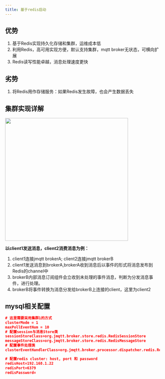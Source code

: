```yaml
---
title: 基于redis启动
---
```


## 优势
1. 基于Redis实现持久化存储和集群，运维成本低
2. 利用Redis，高可用实现方便，默认支持集群，mqtt broker无状态，可横向扩展
3. Redis读写性能卓越，消息处理速度更快
## 劣势
1. 将Redis用作存储服务：如果Redis发生故障，也会产生数据丢失
## 集群实现详解
<p><img src="/assets/jmqtt_db.png" height="400"/></p>

**以client1发送消息，client2消费消息为例：**

1. client1连接jmqtt brokerA; client2连接jmqtt brokerB
2. client1发送消息到brokerA,brokerA收到消息后以事件的形式将消息发布到Redis的channel中
3. brokerB内部消息订阅组件会立收到未处理的事件消息，判断为分发消息事件，进行处理。
4. brokerB将事件转换为消息分发给brokerB上连接的client，这里为client2

## mysql相关配置
```json
# 这里需要采用集群1的方式
clusterMode = 1
maxPollEventNum = 10 
# 配置session与消息Store类
sessionStoreClass=org.jmqtt.broker.store.redis.RedisSessionStore
messageStoreClass=org.jmqtt.broker.store.redis.RedisMessageStore
# 配置事件处理类
clusterEventHandlerClass=org.jmqtt.broker.processor.dispatcher.redis.RedisClusterEventHandler

# 配置redis cluster: host, port 和 password
redisHost=192.168.1.22
redisPort=6379
redisPassword=
```